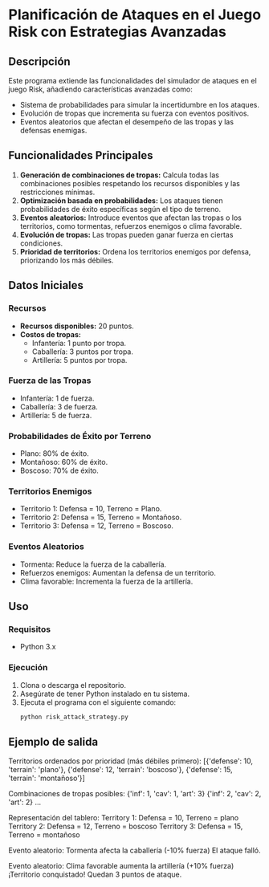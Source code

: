 # Planificación de Ataques en el Juego Risk con Estrategias Avanzadas

## Descripción

Este programa extiende las funcionalidades del simulador de ataques en el juego Risk, añadiendo características avanzadas como:
- Sistema de probabilidades para simular la incertidumbre en los ataques.
- Evolución de tropas que incrementa su fuerza con eventos positivos.
- Eventos aleatorios que afectan el desempeño de las tropas y las defensas enemigas.

## Funcionalidades Principales

1. **Generación de combinaciones de tropas:** Calcula todas las combinaciones posibles respetando los recursos disponibles y las restricciones mínimas.
2. **Optimización basada en probabilidades:** Los ataques tienen probabilidades de éxito específicas según el tipo de terreno.
3. **Eventos aleatorios:** Introduce eventos que afectan las tropas o los territorios, como tormentas, refuerzos enemigos o clima favorable.
4. **Evolución de tropas:** Las tropas pueden ganar fuerza en ciertas condiciones.
5. **Prioridad de territorios:** Ordena los territorios enemigos por defensa, priorizando los más débiles.

## Datos Iniciales

### Recursos
- **Recursos disponibles:** 20 puntos.
- **Costos de tropas:**
  - Infantería: 1 punto por tropa.
  - Caballería: 3 puntos por tropa.
  - Artillería: 5 puntos por tropa.

### Fuerza de las Tropas
- Infantería: 1 de fuerza.
- Caballería: 3 de fuerza.
- Artillería: 5 de fuerza.

### Probabilidades de Éxito por Terreno
- Plano: 80% de éxito.
- Montañoso: 60% de éxito.
- Boscoso: 70% de éxito.

### Territorios Enemigos
- Territorio 1: Defensa = 10, Terreno = Plano.
- Territorio 2: Defensa = 15, Terreno = Montañoso.
- Territorio 3: Defensa = 12, Terreno = Boscoso.

### Eventos Aleatorios
- Tormenta: Reduce la fuerza de la caballería.
- Refuerzos enemigos: Aumentan la defensa de un territorio.
- Clima favorable: Incrementa la fuerza de la artillería.

## Uso

### Requisitos
- Python 3.x

### Ejecución
1. Clona o descarga el repositorio.
2. Asegúrate de tener Python instalado en tu sistema.
3. Ejecuta el programa con el siguiente comando:
   ```bash
   python risk_attack_strategy.py
   
## Ejemplo de salida

Territorios ordenados por prioridad (más débiles primero):
[{'defense': 10, 'terrain': 'plano'}, {'defense': 12, 'terrain': 'boscoso'}, {'defense': 15, 'terrain': 'montañoso'}]

Combinaciones de tropas posibles:
{'inf': 1, 'cav': 1, 'art': 3}
{'inf': 2, 'cav': 2, 'art': 2}
...

Representación del tablero:
Territory 1: Defensa = 10, Terreno = plano
Territory 2: Defensa = 12, Terreno = boscoso
Territory 3: Defensa = 15, Terreno = montañoso

Evento aleatorio: Tormenta afecta la caballería (-10% fuerza)
El ataque falló.

Evento aleatorio: Clima favorable aumenta la artillería (+10% fuerza)
¡Territorio conquistado! Quedan 3 puntos de ataque.

